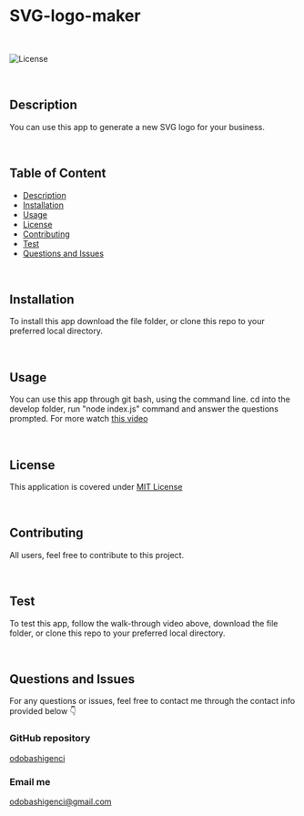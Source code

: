 # SVG-logo-maker

</br>
  
  ![License](https://img.shields.io/badge/License-MIT%20License-blue.svg) 
  
  </br>
  
  ## Description
  
  You can use this app to generate a new SVG logo for your business.
  
  </br>

  ## Table of Content


  - [Description](#description)
  - [Installation](#installation)
  - [Usage](#usage)
  - [License](#license)
  - [Contributing](#contributing)
  - [Test](#test)
  - [Questions and Issues](#questions-and-issues)

  </br>

  ## Installation
  
  To install this app download the file folder, or clone this repo to your preferred local directory.
  
  </br>
  
  ## Usage
  
  You can use this app through git bash, using the command line. cd into the develop folder, run "node index.js" command and answer the questions prompted.
  For more watch [this video](https://drive.google.com/file/d/1IV0IzrsB1_SgINHGRSPFP9KZzBhAyfxA/view)
  
  </br>
  
  ## License
  
  This application is covered under [MIT License](https://choosealicense.com/licenses/mit/)
  
  </br>
  
  ## Contributing
  
  All users, feel free to contribute to this project.
  
  </br>
    
  ## Test
  
  To test this app, follow the walk-through video above, download the file folder, or clone this repo to your preferred local directory.
  
  </br>
  
  ## Questions and Issues
  
  For any questions or issues, feel free to contact me through the contact info provided below 👇
  
  ### GitHub repository
  
  [odobashigenci](https://github.com/odobashigenci)
  
  ### Email me
  
  [odobashigenci@gmail.com](mailto:odobashigenci@gmail.com)
  
  </br>
